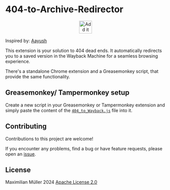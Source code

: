 # 404-to-Archive-Redirector

<p align="center">
<a href="https://chromewebstore.google.com/detail/404-redirect/mdolkikeagjmhbdmajaaopjjpcklnelm">
<img src="https://storage.googleapis.com/web-dev-uploads/image/WlD8wC6g8khYWPJUsQceQkhXSlv1/HRs9MPufa1J1h5glNhut.png" alt="Add it to Chrome" height="40"></a>
</p>

Inspired by: [Aayush](https://github.com/Divide-By-0/ideas-for-projects-people-would-use?tab=readme-ov-file#programming-tools)

This extension is your solution to 404 dead ends. It automatically redirects you to a saved version in the Wayback Machine for a seamless browsing experience.

There's a standalone Chrome extension and a Greasemonkey script, that provide the same functionality.


## Greasemonkey/ Tampermonkey setup 
Create a new script in your Greasemonkey or Tampermonkey extension and simply paste the content of the [`404_to_Wayback.js`](404_to_Wayback.js) file into it.


## Contributing
Contributions to this project are welcome!

If you encounter any problems, find a bug or have feature requests, please open an [issue](https://github.com/maxmmueller/404-to-Archive-Redirector/issues/new).


## License
Maximilian Müller 2024 [Apache License 2.0](LICENSE)
